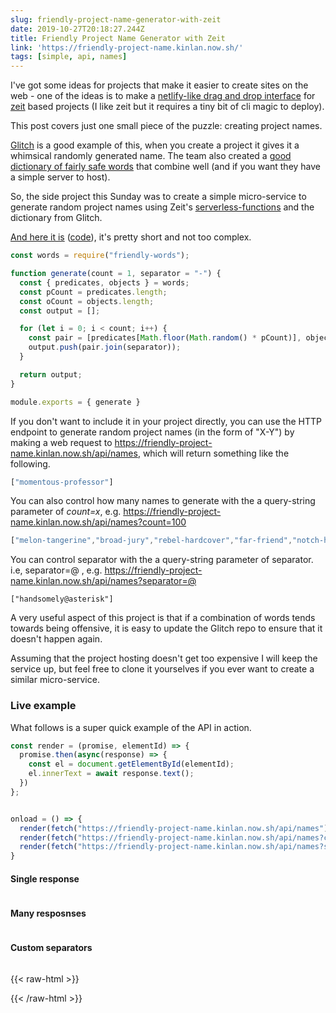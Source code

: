 ```yaml
---
slug: friendly-project-name-generator-with-zeit
date: 2019-10-27T20:18:27.244Z
title: Friendly Project Name Generator with Zeit
link: 'https://friendly-project-name.kinlan.now.sh/'
tags: [simple, api, names]
---
```


I've got some ideas for projects that make it easier to create sites on the web - one of the ideas is to make a [netlify-like drag and drop interface](https://docs.netlify.com/site-deploys/create-deploys/#drag-and-drop) for [zeit](https://zeit.co/) based projects (I like zeit but it requires a tiny bit of cli magic to deploy).

This post covers just one small piece of the puzzle: creating project names.

[Glitch](https://glitch.com/) is a good example of this, when you create a project it gives it a whimsical randomly generated name. The team also created a [good dictionary of fairly safe words](https://github.com/FogCreek/friendly-words) that combine well (and if you want they have a simple server to host).

So, the side project this Sunday was to create a simple micro-service to generate random project names using Zeit's [serverless-functions](https://zeit.co/docs/v2/advanced/concepts/serverless-functions/) and the dictionary from Glitch.

[And here it is](https://friendly-project-name.kinlan.now.sh/) ([code](https://github.com/PaulKinlan/friendly-project-name-generator)), it's pretty short and not too complex.

```javascript
const words = require("friendly-words");

function generate(count = 1, separator = "-") {
  const { predicates, objects } = words;
  const pCount = predicates.length;
  const oCount = objects.length;
  const output = [];

  for (let i = 0; i < count; i++) {
    const pair = [predicates[Math.floor(Math.random() * pCount)], objects[Math.floor(Math.random() * oCount)]];
    output.push(pair.join(separator));
  }

  return output;
}

module.exports = { generate }
```

If you don't want to include it in your project directly, you can use the HTTP endpoint to generate random project names (in the form of "X-Y") by making a web request to&nbsp;https://friendly-project-name.kinlan.now.sh/api/names, which will return something like the following.

```javascript
["momentous-professor"]
```

You can also control how many names to generate with the a query-string parameter of&nbsp;<i>count=x</i>, e.g.&nbsp;https://friendly-project-name.kinlan.now.sh/api/names?count=100

```javascript
["melon-tangerine","broad-jury","rebel-hardcover","far-friend","notch-hornet","principled-wildcat","level-pilot","steadfast-bovid","holistic-plant","expensive-ulna","sixth-gear","political-wrench","marred-spatula","aware-weaver","awake-pair","nosy-hub","absorbing-petunia","rhetorical-birth","paint-sprint","stripe-reward","fine-guardian","coconut-jumbo","spangle-eye","sudden-euphonium","familiar-fossa","third-seaplane","workable-cough","hot-light","diligent-ceratonykus","literate-cobalt","tranquil-sandalwood","alabaster-pest","sage-detail","mousy-diascia","burly-food","fern-pie","confusion-capybara","harsh-asterisk","simple-triangle","brindle-collard","destiny-poppy","power-globeflower","ruby-crush","absorbed-trollius","meadow-blackberry","fierce-zipper","coal-mailbox","sponge-language","snow-lawyer","adjoining-bramble","deserted-flower","able-tortoise","equatorial-bugle","neat-evergreen","pointy-quart","occipital-tax","balsam-fork","dear-fairy","polished-produce","darkened-gondola","sugar-pantry","broad-slouch","safe-cormorant","foregoing-ostrich","quasar-mailman","glittery-marble","abalone-titanosaurus","descriptive-arch","nickel-ostrich","historical-candy","mire-mistake","painted-eater","pineapple-sassafras","pastoral-thief","holy-waterlily","mewing-humor","bubbly-cave","pepper-situation","nosy-colony","sprout-aries","cyan-bestseller","humorous-plywood","heavy-beauty","spiral-riverbed","gifted-income","lead-kiwi","pointed-catshark","ninth-ocean","purple-toucan","tundra-cut","coal-geography","icy-lunaria","agate-wildcat","respected-garlic","polar-almandine","periodic-narcissus","carbonated-waiter","lavish-breadfruit","confirmed-brand","repeated-period"]
```

You can control separator with the a query-string parameter of&nbsp;separator. i.e, separator=@&nbsp;, e.g. https://friendly-project-name.kinlan.now.sh/api/names?separator=@

```
["handsomely@asterisk"]
```

A very useful aspect of this project is that if a combination of words tends towards being offensive, it is easy to update the Glitch repo to ensure that it doesn't happen again.

Assuming that the project hosting doesn't get too expensive I will keep the service up, but feel free to clone it yourselves if you ever want to create a similar micro-service.

### Live example

What follows is a super quick example of the API in action.

```javascript
const render = (promise, elementId) => {
  promise.then(async(response) => {
    const el = document.getElementById(elementId);
    el.innerText = await response.text();
  })
};


onload = () => {
  render(fetch("https://friendly-project-name.kinlan.now.sh/api/names"), "basic");
  render(fetch("https://friendly-project-name.kinlan.now.sh/api/names?count=100"), "many");
  render(fetch("https://friendly-project-name.kinlan.now.sh/api/names?separator=@"), "separator");
}
```

#### Single response
<pre id="basic"></pre>

#### Many resposnses
<pre id="many"></pre>

#### Custom separators
<pre id="separator"></pre>

{{< raw-html >}}

<style>
pre {
  overflow: auto;
}
</style>
<script>
const render = (promise, elementId) => {
  promise.then(async(response) => {
    const el = document.getElementById(elementId);
    el.innerText = await response.text();
  })
};

addEventListener('load', () => {
  render(fetch("https://friendly-project-name.kinlan.now.sh/api/names"), "basic");
  render(fetch("https://friendly-project-name.kinlan.now.sh/api/names?count=100"), "many");
  render(fetch("https://friendly-project-name.kinlan.now.sh/api/names?separator=@"), "separator");
});
</script>

{{< /raw-html >}}
